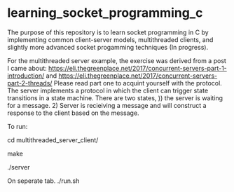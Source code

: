 # learning_socket_programming_c

The purpose of this repository is to learn socket programming in C by implementing common client-server models, multithreaded clients, and slightly more advanced socket progamming techniques (In progress).

For the multithreaded server example, the exercise was derived from a post I came about: https://eli.thegreenplace.net/2017/concurrent-servers-part-1-introduction/ and https://eli.thegreenplace.net/2017/concurrent-servers-part-2-threads/
Please read part one to acquint yourself with the protocol. The server implements a protocol in which the client can trigger state transitions in  a state machine. There are two states, )) the server is waiting for a message. 2) Server is recieiving a message and will construct a response to the client based on the message.

To run:

cd multithreaded_server_client/

make

./server

On seperate tab.
./run.sh
